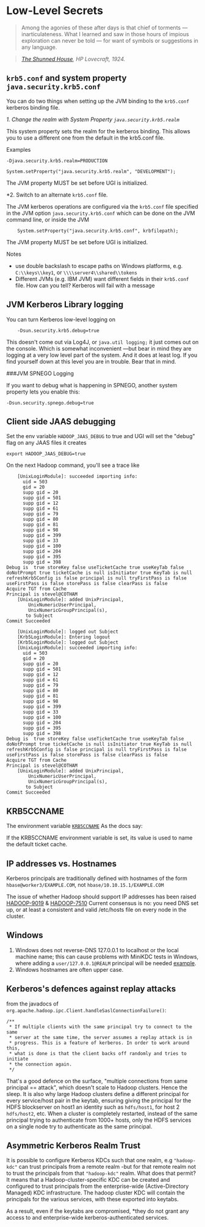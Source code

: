 <!---
  Licensed under the Apache License, Version 2.0 (the "License");
  you may not use this file except in compliance with the License.
  You may obtain a copy of the License at
  
   http://www.apache.org/licenses/LICENSE-2.0
  
  Unless required by applicable law or agreed to in writing, software
  distributed under the License is distributed on an "AS IS" BASIS,
  WITHOUT WARRANTIES OR CONDITIONS OF ANY KIND, either express or implied.
  See the License for the specific language governing permissions and
  limitations under the License. See accompanying LICENSE file.
-->
  

# Low-Level Secrets



> Among the agonies of these after days is that chief of torments — inarticulateness. What I learned and saw in those hours of impious exploration can never be told — for want of symbols or suggestions in any language.

> *[The Shunned House](https://en.wikipedia.org/wiki/The_Shunned_House), HP Lovecraft, 1924.*


## `krb5.conf` and system property `java.security.krb5.conf`


You can do two things when setting up the JVM binding to the `krb5.conf` kerberos
binding file.


*1. Change the realm with System Property `java.security.krb5.realm`*

This system property sets the realm for the kerberos binding. This allows you to use a different one from the default in the krb5.conf file. 


Examples

    -Djava.security.krb5.realm=PRODUCTION

    System.setProperty("java.security.krb5.realm", "DEVELOPMENT");

The JVM property MUST be set before UGI is initialized.


*2. Switch to an alternate `krb5.conf` file.

The JVM kerberos operations are configured via the `krb5.conf` file specified in the JVM option
`java.security.krb5.conf` which can be done on the JVM command line, or inside the JVM

		System.setProperty("java.security.krb5.conf", krbfilepath);

The JVM property MUST be set before UGI is initialized.

Notes

* use double backslash to escape paths on Windows platforms, e.g. `C:\\keys\\key1`, or `\\\\server4\\shared\\tokens`
* Different JVMs (e.g. IBM JVM) want different fields in their `krb5.conf` file. How can you tell? Kerberos will fail with a message


## JVM Kerberos Library logging

You can turn Kerberos low-level logging on

		-Dsun.security.krb5.debug=true

This doesn't come out via Log4J, or `java.util logging;` it just comes out on the console. Which is somewhat inconvenient —but bear in mind they are logging at a very low level part of the system. And it does at least log.
If you find yourself down at this level you are in trouble. Bear that in mind.


###JVM SPNEGO Logging

If you want to debug what is happening in SPNEGO, another system property lets you enable this:

    -Dsun.security.spnego.debug=true

## Client side JAAS debugging

Set the env variable `HADOOP_JAAS_DEBUG` to true and UGI will set the "debug" flag on any JAAS
files it creates

    export HADOOP_JAAS_DEBUG=true


On the next Hadoop command, you'll see a trace like

        [UnixLoginModule]: succeeded importing info: 
          uid = 503
          gid = 20
          supp gid = 20
          supp gid = 501
          supp gid = 12
          supp gid = 61
          supp gid = 79
          supp gid = 80
          supp gid = 81
          supp gid = 98
          supp gid = 399
          supp gid = 33
          supp gid = 100
          supp gid = 204
          supp gid = 395
          supp gid = 398
    Debug is  true storeKey false useTicketCache true useKeyTab false doNotPrompt true ticketCache is null isInitiator true KeyTab is null refreshKrb5Config is false principal is null tryFirstPass is false useFirstPass is false storePass is false clearPass is false
    Acquire TGT from Cache
    Principal is stevel@COTHAM
        [UnixLoginModule]: added UnixPrincipal,
            UnixNumericUserPrincipal,
            UnixNumericGroupPrincipal(s),
           to Subject
    Commit Succeeded 
    
        [UnixLoginModule]: logged out Subject
        [Krb5LoginModule]: Entering logout
        [Krb5LoginModule]: logged out Subject
        [UnixLoginModule]: succeeded importing info: 
          uid = 503
          gid = 20
          supp gid = 20
          supp gid = 501
          supp gid = 12
          supp gid = 61
          supp gid = 79
          supp gid = 80
          supp gid = 81
          supp gid = 98
          supp gid = 399
          supp gid = 33
          supp gid = 100
          supp gid = 204
          supp gid = 395
          supp gid = 398
    Debug is  true storeKey false useTicketCache true useKeyTab false doNotPrompt true ticketCache is null isInitiator true KeyTab is null refreshKrb5Config is false principal is null tryFirstPass is false useFirstPass is false storePass is false clearPass is false
    Acquire TGT from Cache
    Principal is stevel@COTHAM
        [UnixLoginModule]: added UnixPrincipal,
            UnixNumericUserPrincipal,
            UnixNumericGroupPrincipal(s),
           to Subject
    Commit Succeeded 
    


## KRB5CCNAME

The environment variable [`KRB5CCNAME`](http://web.mit.edu/kerberos/krb5-1.4/krb5-1.4/doc/klist.html)
As the docs say:

If the KRB5CCNAME environment variable is set, its value is used to name the default ticket cache.

## IP addresses vs. Hostnames

Kerberos principals are traditionally defined with hostnames of the form `hbase@worker3/EXAMPLE.COM`, not `hbase/10.10.15.1/EXAMPLE.COM`

The issue of whether Hadoop should support IP addresses has been raised [HADOOP-9019](https://issues.apache.org/jira/browse/HADOOP-9019) & [HADOOP-7510](https://issues.apache.org/jira/browse/HADOOP-7510)
Current consensus is no: you need DNS set up, or at least a consistent and valid /etc/hosts file on every node in the cluster.

## Windows

1. Windows does not reverse-DNS 127.0.0.1 to localhost or the local machine name; this can cause problems with MiniKDC tests in Windows, where adding a `user/127.0.0.1@REALM` principal will be needed [example](https://github.com/apache/hadoop/blob/trunk/hadoop-yarn-project/hadoop-yarn/hadoop-yarn-registry/src/test/java/org/apache/hadoop/registry/secure/AbstractSecureRegistryTest.java#L209).
1. Windows hostnames are often upper case.

## Kerberos's defences against replay attacks

from the javadocs of `org.apache.hadoop.ipc.Client.handleSaslConnectionFailure()`:

    /**
     * If multiple clients with the same principal try to connect to the same
     * server at the same time, the server assumes a replay attack is in
     * progress. This is a feature of kerberos. In order to work around this,
     * what is done is that the client backs off randomly and tries to initiate
     * the connection again.
     */

That's a good defence on the surface, "multiple connections from same principal == attack", which
doesn't scale to Hadoop clusters. Hence the sleep. It is also why large Hadoop clusters define
a different principal for every service/host pair in the keytab, ensuring giving the principal
for the HDFS blockserver on host1 an identity such as `hdfs/host1`, for host 2 `hdfs/host2`, etc.
When a cluster is completely restarted, instead of the same principal trying to authenticate from
1000+ hosts, only the HDFS services on a single node try to authenticate as the same principal.

## Asymmetric Kerberos Realm Trust
 
It is possible to configure Kerberos KDCs such that one realm, e.g `"hadoop-kdc"` 
can  trust principals from a remote realm -but for that
remote realm not to trust the principals from that `"hadoop-kdc"` realm. 
What does that permit? It means that a Hadoop-cluster-specific KDC can be created and configured
to trust principals from the enterprise-wide (Active-Directory Managed) KDC infrastructure.
The hadoop cluster KDC will contain the principals for the various services, with these exported
into keytabs.

As a result, even if the keytabs are compromised, *they do not grant any access to and
enterprise-wide kerberos-authenticated services.
 
